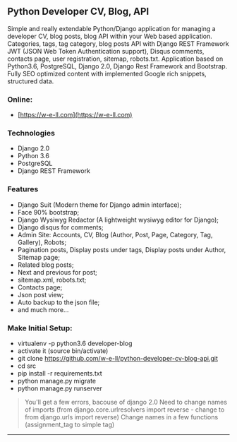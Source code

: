 Python Developer CV, Blog, API
-------

Simple and really extendable Python/Django application for managing a  developer CV, blog posts, blog API within your Web based application.
Categories, tags, tag category, blog posts API with Django REST Framework JWT (JSON Web Token Authentication support), Disqus comments, contacts page, user registration, sitemap, robots.txt.
Application based on Python3.6, PostgreSQL, Django 2.0, Django Rest Framework and Bootstrap.
Fully SEO optimized content with implemented Google rich snippets, structured data.

### Online:
- [https://w-e-ll.com](https://w-e-ll.com)

### Technologies

- Django 2.0
- Python 3.6
- PostgreSQL
- Django REST Framework

### Features

- Django Suit (Modern theme for Django admin interface);
- Face 90% bootstrap;
- Django Wysiwyg Redactor (A lightweight wysiwyg editor for Django);
- Django disqus for comments;
- Admin Site: Accounts, CV, Blog (Author, Post, Page, Category, Tag, Gallery), Robots;
- Pagination posts, Display posts under tags, Display posts under Author, Sitemap page;
- Related blog posts;
- Next and previous for post;
- sitemap.xml, robots.txt;
- Contacts page;
- Json post view;
- Auto backup to the json file;
- and much more...

### Make Initial Setup:

- virtualenv -p python3.6 developer-blog
- activate it (source bin/activate)
- git clone https://github.com/w-e-ll/python-developer-cv-blog-api.git
- cd src
- pip install -r requirements.txt
- python manage.py migrate
- python manage.py runserver

> You'll get a few errors, bacouse of django 2.0
> Need to change names of imports (from django.core.urlresolvers import reverse - change to from django.urls import reverse)
> Change names in a few functions (assignment_tag to simple tag)
-------
